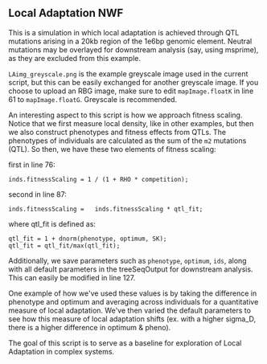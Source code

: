 ##  Local Adaptation NWF

This is a simulation in which local adaptation is achieved through QTL mutations arising in a 20kb region of the 1e6bp genomic element. Neutral mutations may be overlayed for downstream analysis (say, using msprime), as they are excluded from this example. 

`LAimg_greyscale.png` is the example greyscale image used in the current script, but this can be easily exchanged for another greyscale image. If you choose to upload an RBG image, make sure to edit `mapImage.floatK` in line 61 to `mapImage.floatG`. Greyscale is recommended. 

An interesting aspect to this script is how we approach fitness scaling. Notice that we first measure local density, like in other examples, but then we also construct phenotypes and fitness effects from QTLs. The phenotypes of individuals are calculated as the sum of the `m2` mutations (QTL). So then, we have these two elements of fitness scaling: 

first in line 76:
```
inds.fitnessScaling = 1 / (1 + RHO * competition);
```

second in line 87:
```
inds.fitnessScaling =   inds.fitnessScaling * qtl_fit;
```
where qtl_fit is defined as:
```
qtl_fit = 1 + dnorm(phenotype, optimum, SK);
qtl_fit = qtl_fit/max(qtl_fit);
```

Additionally, we save parameters such as `phenotype`, `optimum`, `ids`, along with all default parameters in the treeSeqOutput for downstream analysis. This can easily be modified in line 127. 

One example of how we've used these values is by taking the difference in phenotype and optimum and averaging across individuals for a quantitative measure of local adaptation. We've then varied the default parameters to see how this measure of local adaptation shifts (ex. with a higher sigma_D, there is a higher difference in optimum & pheno).

The goal of this script is to serve as a baseline for exploration of Local Adaptation in complex systems. 